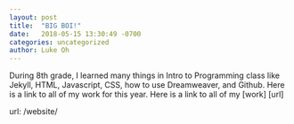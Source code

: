 ```yaml
---
layout: post
title:  "BIG BOI!"
date:   2018-05-15 13:30:49 -0700
categories: uncategorized
author: Luke Oh
---
```

During 8th grade, I learned many things in Intro to Programming class like Jekyll, HTML, Javascript, CSS, how to use Dreamweaver, and 
Github. Here is a link to all of my work for this year. Here is a link to all of my [work] [url]

url: /website/
